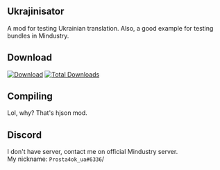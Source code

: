 ## Ukrajinisator
A mod for testing Ukrainian translation. Also, a good example for testing bundles in Mindustry.

## Download
[![Download](https://img.shields.io/github/v/release/Prosta4okua/Ukrajinisator?color=darkgreen&include_prereleases&label=DOWNLOAD%20LATEST%20RELEASE&logo=github&logoColor=white&style=for-the-badge)](https://github.com/Prosta4okua/Ukrajinisator) [![Total Downloads](https://img.shields.io/github/downloads/Prosta4okua/Ukrajinisator/total?color=darkgreen&label=%20&style=for-the-badge&logo=docusign&logoColor=white)](https://github.com/Prosta4okua/Ukrajinisator/releases)

## Compiling
Lol, why? That's hjson mod.

## Discord
I don't have server, contact me on official Mindustry server.<br>
My nickname: `Prosta4ok_ua#6336`/